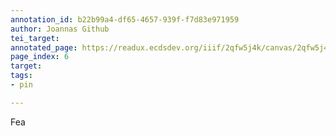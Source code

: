 ```yaml
---
annotation_id: b22b99a4-df65-4657-939f-f7d83e971959
author: Joannas Github
tei_target: 
annotated_page: https://readux.ecdsdev.org/iiif/2qfw5j4k/canvas/2qfw5j4k_00000007.jpg
page_index: 6
target: 
tags:
- pin

---
```

<p>Fea</p>
